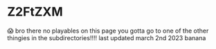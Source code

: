 # Z2FtZXM
😱 bro there no playables on this page you gotta go to one of the other thingies in the subdirectories!!!!
last updated march 2nd 2023
banana
